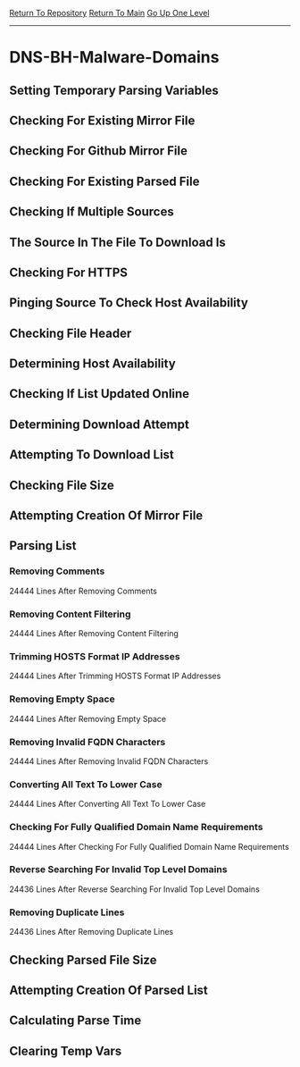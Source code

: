 [Return To Repository](https://github.com/deathbybandaid/piholeparser/)
[Return To Main](https://github.com/deathbybandaid/piholeparser/blob/master/RecentRunLogs/Mainlog.md)
[Go Up One Level](https://github.com/deathbybandaid/piholeparser/blob/master/RecentRunLogs/TopLevelScripts/30-Processing-External-Blacklists.md)
____________________________________
# DNS-BH-Malware-Domains
## Setting Temporary Parsing Variables
## Checking For Existing Mirror File
## Checking For Github Mirror File
## Checking For Existing Parsed File
## Checking If Multiple Sources
## The Source In The File To Download Is
## Checking For HTTPS
## Pinging Source To Check Host Availability
## Checking File Header
## Determining Host Availability
## Checking If List Updated Online
## Determining Download Attempt
## Attempting To Download List
## Checking File Size
## Attempting Creation Of Mirror File
## Parsing List
### Removing Comments
24444 Lines After Removing Comments
### Removing Content Filtering
24444 Lines After Removing Content Filtering
### Trimming HOSTS Format IP Addresses
24444 Lines After Trimming HOSTS Format IP Addresses
### Removing Empty Space
24444 Lines After Removing Empty Space
### Removing Invalid FQDN Characters
24444 Lines After Removing Invalid FQDN Characters
### Converting All Text To Lower Case
24444 Lines After Converting All Text To Lower Case
### Checking For Fully Qualified Domain Name Requirements
24444 Lines After Checking For Fully Qualified Domain Name Requirements
### Reverse Searching For Invalid Top Level Domains
24436 Lines After Reverse Searching For Invalid Top Level Domains
### Removing Duplicate Lines
24436 Lines After Removing Duplicate Lines
## Checking Parsed File Size
## Attempting Creation Of Parsed List
## Calculating Parse Time
## Clearing Temp Vars
